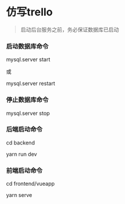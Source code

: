 # 仿写trello
> 启动后台服务之前，务必保证数据库已启动
### 启动数据库命令

mysql.server start

或

mysql.server restart

### 停止数据库命令

mysql.server stop

### 后端启动命令

cd backend

yarn run dev

### 前端启动命令

cd frontend/vueapp

yarn serve





